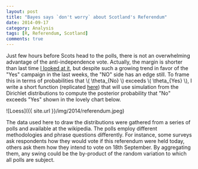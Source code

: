 ```yaml
---
layout: post
title: "Bayes says `don't worry` about Scotland's Referendum" 
date: 2014-09-17
category: Analysis
tags: [R, Referendum, Scotland]
comments: true
---
```



Just few hours before Scots head to the polls, there is not an overwhelming advantage of the anti-independence vote. Actually, the margin is shorter than last time [I looked at it](http://danielmarcelino.com/what-are-the-odds-of-an-independent-scotland/), but despite such a growing trend in favor of the "Yes" campaign in the last weeks, the "NO" side has an edge still. To frame this in terms of probabilities that \\( \theta_{No} \\) exceeds \\( \theta_{Yes} \\), I write a short function (replicated [here](https://gist.github.com/danielmarcelino/9cab589e474dd09dadbc)) that will use simulation from the Dirichlet distributions to compute the posterior probability that "No" exceeds "Yes" shown in the lovely chart below.


![Loess]({{ site.url }}/img/2014/referendum.jpeg)


The data used here to draw the distributions were gathered from a series of polls and available at the wikipedia. The polls employ different methodologies and phrase questions differently. For instance, some surveys ask respondents how they would vote if this referendum were held today, others ask them how they intend to vote on 18th September. By aggregating them, any swing could be the by-product of the random variation to which all polls are subject.

